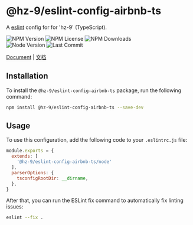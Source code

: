 # @hz-9/eslint-config-airbnb-ts

A [eslint] config for for 'hz-9' (TypeScript).

![NPM Version][npm-version-url] ![NPM License][npm-license-url] ![NPM Downloads][npm-downloads-url]
<br /> ![Node Version][node-version-url] ![Last Commit][last-commit-url]

[eslint]: https://eslint.org/
[npm-version-url]: https://badgen.net/npm/v/@hz-9/eslint-config-airbnb-ts
[npm-license-url]: https://badgen.net/npm/license/@hz-9/eslint-config-airbnb-ts
[npm-downloads-url]: https://badgen.net/npm/dt/@hz-9/eslint-config-airbnb-ts
[node-version-url]: https://badgen.net/npm/node/@hz-9/eslint-config-airbnb-ts
[last-commit-url]: https://badgen.net/github/last-commit/hz-9/lint

[Document](https://hz-9.github.io/lint/guide/eslint-config-airbnb-ts/) | [文档](https://hz-9.github.io/lint/zh-CN/guide/eslint-config-airbnb-ts/)

## Installation

To install the `@hz-9/eslint-config-airbnb-ts` package, run the following command:

```bash
npm install @hz-9/eslint-config-airbnb-ts --save-dev
```

## Usage

To use this configuration, add the following code to your `.eslintrc.js` file:

```javascript
module.exports = {
  extends: [
    '@hz-9/eslint-config-airbnb-ts/node'
  ],
  parserOptions: {
    tsconfigRootDir: __dirname,
  },
}
```

After that, you can run the ESLint fix command to automatically fix linting issues:

```bash
eslint --fix .
```
